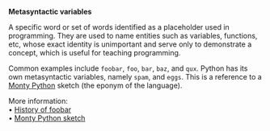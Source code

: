 **Metasyntactic variables**

A specific word or set of words identified as a placeholder used in programming. They are used to name entities such as variables, functions, etc, whose exact identity is unimportant and serve only to demonstrate a concept, which is useful for teaching programming.

Common examples include `foobar`, `foo`, `bar`, `baz`, and `qux`.
Python has its own metasyntactic variables, namely `spam`, and `eggs`. This is a reference to a [Monty Python](https://en.wikipedia.org/wiki/Monty_Python) sketch (the eponym of the language).

More information:  
• [History of foobar](https://en.wikipedia.org/wiki/Foobar)  
• [Monty Python sketch](https://en.wikipedia.org/wiki/Spam_%28Monty_Python%29)  
